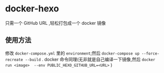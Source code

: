 # docker-hexo

只需一个 GitHub URL ,轻松打包成一个 docker 镜像

## 使用方法

修改 `docker-compose.yml` 里的 `environment`;然后 `docker-compose up --force-recreate --build` .
docker 命令同理(无非就是自己编译一下镜像,然后 `docker run <image>  --env PUBLIC_HEXO_GITHUB_URL=<URL>` )